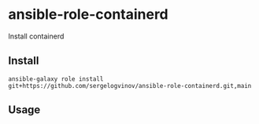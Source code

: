 # ansible-role-containerd

Install containerd

## Install

```shell
ansible-galaxy role install git+https://github.com/sergelogvinov/ansible-role-containerd.git,main
```

## Usage
